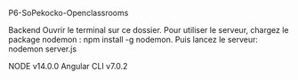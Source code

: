 P6-SoPekocko-Openclassrooms

Backend
Ouvrir le terminal sur ce dossier.
Pour utiliser le serveur, chargez le package nodemon : npm install -g nodemon.
Puis lancez le serveur: nodemon server.js

NODE v14.0.0
Angular CLI v7.0.2
